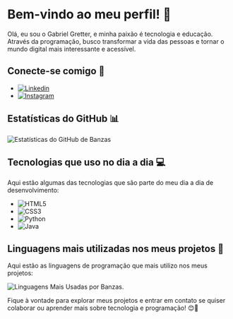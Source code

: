 # Bem-vindo ao meu perfil! 👋

Olá, eu sou o Gabriel Gretter, e minha paixão é tecnologia e educação. Através da programação, busco transformar a vida das pessoas e tornar o mundo digital mais interessante e acessível.

## Conecte-se comigo 📱

- [![Linkedin](https://img.shields.io/badge/LinkedIn-0077B5?style=for-the-badge&logo=linkedin&logoColor=white)](https://www.linkedin.com/in/gabriel-gretter-a25361288/)
- [![Instagram](https://img.shields.io/badge/Instagram-E4405F?style=for-the-badge&logo=instagram&logoColor=white)](https://www.instagram.com/biel_gretter/)

## Estatísticas do GitHub 📊

![Estatísticas do GitHub de Banzas](https://github-readme-stats.vercel.app/api?username=Banzas&show_icons=true&theme=dracula&count_private=true)

## Tecnologias que uso no dia a dia 💻

Aqui estão algumas das tecnologias que são parte do meu dia a dia de desenvolvimento:

- ![HTML5](https://img.shields.io/badge/HTML5-E34F26?style=for-the-badge&logo=html5&logoColor=white)
- ![CSS3](https://img.shields.io/badge/CSS3-1572B6?style=for-the-badge&logo=css3&logoColor=white)
- ![Python](https://img.shields.io/badge/Python-14354C?style=for-the-badge&logo=python&logoColor=white)
- ![Java](https://img.shields.io/badge/Java-ED8B00?style=for-the-badge&logo=openjdk&logoColor=white)

## Linguagens mais utilizadas nos meus projetos 📝

Aqui estão as linguagens de programação que mais utilizo nos meus projetos:

![Linguagens Mais Usadas por Banzas](https://github-readme-stats.vercel.app/api/top-langs/?username=Banzas&theme=blue-green).

Fique à vontade para explorar meus projetos e entrar em contato se quiser colaborar ou aprender mais sobre tecnologia e programação! 😊🚀
